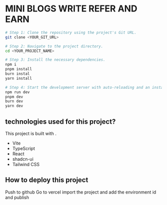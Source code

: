 # MINI BLOGS WRITE REFER AND EARN

```sh
# Step 1: Clone the repository using the project's Git URL.
git clone <YOUR_GIT_URL>

# Step 2: Navigate to the project directory.
cd <YOUR_PROJECT_NAME>

# Step 3: Install the necessary dependencies.
npm i
pnpm install
burn instal
yarn install

# Step 4: Start the development server with auto-reloading and an instant preview.
npm run dev
pnpm dev
burn dev
yarn dev
```


##  technologies  used for this project?

This project is built with .

- Vite
- TypeScript
- React
- shadcn-ui
- Tailwind CSS

## How to  deploy this project

Push to github 
Go to vercel
import the project and add the environment id and publish

